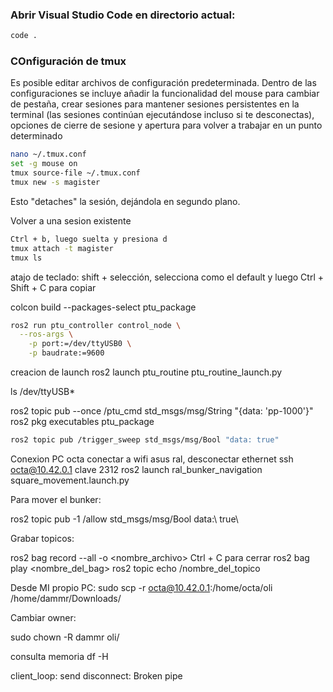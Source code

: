 ### Abrir Visual Studio Code en directorio actual:
```bash
code .
```
### COnfiguración de tmux
Es posible editar archivos de configuración predeterminada. Dentro de las configuraciones se incluye añadir la funcionalidad del mouse para cambiar de pestaña, crear sesiones para mantener sesiones persistentes en la terminal (las sesiones continúan ejecutándose incluso si te desconectas), opciones de cierre de sesione y apertura para volver a trabajar en un punto determinado
```bash
nano ~/.tmux.conf
set -g mouse on
tmux source-file ~/.tmux.conf
tmux new -s magister
```
Esto "detaches" la sesión, dejándola en segundo plano.

Volver a una sesion existente
```bash
Ctrl + b, luego suelta y presiona d
tmux attach -t magister
tmux ls
```

atajo de teclado: shift + selección, selecciona como el default y luego Ctrl + Shift + C para copiar


colcon build --packages-select ptu_package


```bash
ros2 run ptu_controller control_node \
  --ros-args \
    -p port:=/dev/ttyUSB0 \
    -p baudrate:=9600
```

creacion de launch
ros2 launch ptu_routine ptu_routine_launch.py


ls /dev/ttyUSB*

ros2 topic pub --once /ptu_cmd std_msgs/msg/String "{data: 'pp-1000'}"
ros2 pkg executables ptu_package


```bash
ros2 topic pub /trigger_sweep std_msgs/msg/Bool "data: true"
```

Conexion PC octa
conectar a wifi asus ral, desconectar ethernet
ssh octa@10.42.0.1
clave 2312
ros2 launch ral_bunker_navigation square_movement.launch.py


Para mover el bunker:

ros2 topic pub -1 /allow std_msgs/msg/Bool data:\ true\

Grabar topicos:

ros2 bag record --all -o <nombre_archivo>
Ctrl + C para cerrar
ros2 bag play <nombre_del_bag>
ros2 topic echo /nombre_del_topico

Desde MI propio PC:
sudo scp -r octa@10.42.0.1:/home/octa/oli /home/dammr/Downloads/


Cambiar owner:

sudo chown -R dammr oli/

consulta memoria
df -H

client_loop: send disconnect: Broken pipe
